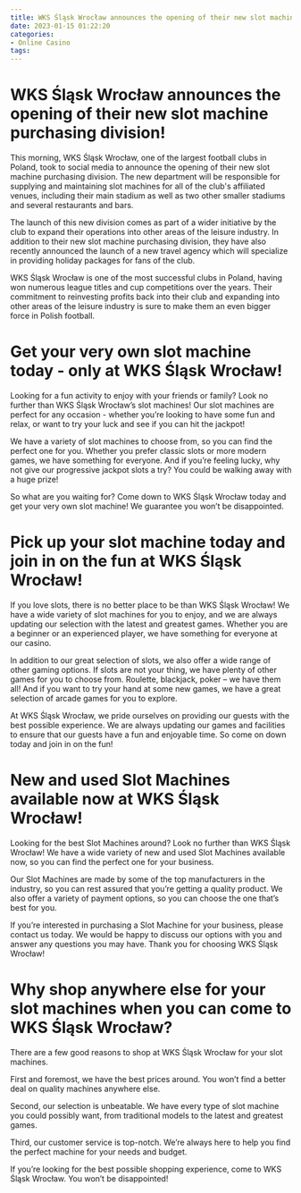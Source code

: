 ```yaml
---
title: WKS Śląsk Wrocław announces the opening of their new slot machine purchasing division!
date: 2023-01-15 01:22:20
categories:
- Online Casino
tags:
---
```



#  WKS Śląsk Wrocław announces the opening of their new slot machine purchasing division!

This morning, WKS Śląsk Wrocław, one of the largest football clubs in Poland, took to social media to announce the opening of their new slot machine purchasing division. The new department will be responsible for supplying and maintaining slot machines for all of the club's affiliated venues, including their main stadium as well as two other smaller stadiums and several restaurants and bars.

The launch of this new division comes as part of a wider initiative by the club to expand their operations into other areas of the leisure industry. In addition to their new slot machine purchasing division, they have also recently announced the launch of a new travel agency which will specialize in providing holiday packages for fans of the club.

WKS Śląsk Wrocław is one of the most successful clubs in Poland, having won numerous league titles and cup competitions over the years. Their commitment to reinvesting profits back into their club and expanding into other areas of the leisure industry is sure to make them an even bigger force in Polish football.

#  Get your very own slot machine today - only at WKS Śląsk Wrocław!

Looking for a fun activity to enjoy with your friends or family? Look no further than WKS Śląsk Wrocław’s slot machines! Our slot machines are perfect for any occasion - whether you’re looking to have some fun and relax, or want to try your luck and see if you can hit the jackpot!

We have a variety of slot machines to choose from, so you can find the perfect one for you. Whether you prefer classic slots or more modern games, we have something for everyone. And if you’re feeling lucky, why not give our progressive jackpot slots a try? You could be walking away with a huge prize!

So what are you waiting for? Come down to WKS Śląsk Wrocław today and get your very own slot machine! We guarantee you won’t be disappointed.

#  Pick up your slot machine today and join in on the fun at WKS Śląsk Wrocław!

If you love slots, there is no better place to be than WKS Śląsk Wrocław! We have a wide variety of slot machines for you to enjoy, and we are always updating our selection with the latest and greatest games. Whether you are a beginner or an experienced player, we have something for everyone at our casino.

In addition to our great selection of slots, we also offer a wide range of other gaming options. If slots are not your thing, we have plenty of other games for you to choose from. Roulette, blackjack, poker – we have them all! And if you want to try your hand at some new games, we have a great selection of arcade games for you to explore.

At WKS Śląsk Wrocław, we pride ourselves on providing our guests with the best possible experience. We are always updating our games and facilities to ensure that our guests have a fun and enjoyable time. So come on down today and join in on the fun!

#  New and used Slot Machines available now at WKS Śląsk Wrocław!

Looking for the best Slot Machines around? Look no further than WKS Śląsk Wrocław! We have a wide variety of new and used Slot Machines available now, so you can find the perfect one for your business.

Our Slot Machines are made by some of the top manufacturers in the industry, so you can rest assured that you’re getting a quality product. We also offer a variety of payment options, so you can choose the one that’s best for you.

If you’re interested in purchasing a Slot Machine for your business, please contact us today. We would be happy to discuss our options with you and answer any questions you may have. Thank you for choosing WKS Śląsk Wrocław!

#  Why shop anywhere else for your slot machines when you can come to WKS Śląsk Wrocław?

There are a few good reasons to shop at WKS Śląsk Wrocław for your slot machines.

First and foremost, we have the best prices around. You won’t find a better deal on quality machines anywhere else.

Second, our selection is unbeatable. We have every type of slot machine you could possibly want, from traditional models to the latest and greatest games.

Third, our customer service is top-notch. We’re always here to help you find the perfect machine for your needs and budget.

If you’re looking for the best possible shopping experience, come to WKS Śląsk Wrocław. You won’t be disappointed!